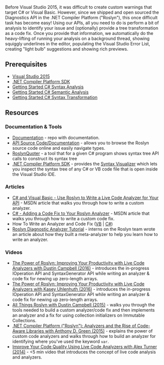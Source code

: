 Before Visual Studio 2015, it was difficult to create custom warnings that target C# or Visual Basic. However, since we shipped and open sourced the Diagnostics API in the .NET Compiler Platform ("Roslyn"), this once difficult task has become easy! Using our APIs, all you need to do is perform a bit of analysis to identify your issue and (optionally) provide a tree transformation as a code fix. Once you provide that information, we automatically do the heavy-lifting of running your analysis on a background thread, showing squiggly underlines in the editor, populating the Visual Studio Error List, creating "light bulb" suggestions and showing rich previews.

## Prerequisites
* [Visual Studio 2015](https://www.visualstudio.com/downloads)
* [.NET Compiler Platform SDK](https://aka.ms/roslynsdktemplates)
* [Getting Started C# Syntax Analysis](https://github.com/dotnet/roslyn/blob/master/docs/wiki/Getting-Started-C%23-Syntax-Analysis.md)
* [Getting Started C# Semantic Analysis](https://github.com/dotnet/roslyn/blob/master/docs/wiki/Getting-Started-C%23-Semantic-Analysis.md)
* [Getting Started C# Syntax Transformation](https://github.com/dotnet/roslyn/blob/master/docs/wiki/Getting-Started-C%23-Syntax-Transformation.md)

## Resources

### Documentation & Tools
* [Documentation](https://github.com/dotnet/roslyn/tree/master/docs/analyzers) - repo with documentation.
* [API Source Code/Documentation](http://source.roslyn.io/) - allows you to browse the Roslyn source code online and easily navigate types.
* [RoslynQuoter](http://roslynquoter.azurewebsites.net/) - a tool that for a given C# program shows syntax tree API calls to construct its syntax tree
* [.NET Compiler Platform SDK](https://aka.ms/roslynsdktemplates) - provides the [Syntax Visualizer](https://github.com/dotnet/roslyn/blob/master/docs/wiki/Syntax%20Visualizer.md) which lets you inspect the syntax tree of any C# or VB code file that is open inside the Visual Studio IDE.

### Articles
* [C# and Visual Basic - Use Roslyn to Write a Live Code Analyzer for Your API](https://msdn.microsoft.com/en-us/magazine/dn879356.aspx?f=255&MSPPError=-2147217396) - MSDN article that walks you through how to write a custom analyzer.
* [C# - Adding a Code Fix to Your Roslyn Analyzer](https://msdn.microsoft.com/magazine/dn904670.aspx) - MSDN article that walks you through how to write a custom code fix.
* How To Write an Analyzer and Code Fix ([VB](https://github.com/dotnet/roslyn/blob/master/docs/wiki/How-To-Write-a-Visual-Basic-Analyzer-and-Code-Fix.md) | [C#](https://github.com/dotnet/roslyn/blob/master/docs/wiki/How-To-Write-a-C%23-Analyzer-and-Code-Fix.md))
* [Roslyn Diagnostic Analyzer Tutorial](https://blogs.msdn.microsoft.com/dotnet/2015/09/15/our-summer-internship-on-the-net-team/) - interns on the Roslyn team wrote an article about how they built a meta-analyzer to help you learn how to write an analyzer.

### Videos
* [The Power of Roslyn: Improving Your Productivity with Live Code Analyzers with Dustin Campbell (2016)](https://channel9.msdn.com/Events/dotnetConf/2016/The-Power-of-Roslyn-Improving-Your-Productivity-with-Live-Code-Analyzers) - introduces the in-progress IOperation API and SyntaxGenerator API while writing an analyzer & code fix for newing up zero-length arrays.
* [The Power of Roslyn: Improving Your Productivity with Live Code Analyzers with Kasey Uhlenhuth (2016)](https://www.youtube.com/watch?v=zxAKyiQ1XiM&index=36&list=PLM75ZaNQS_Fb7I6E9MDnMgwW1GGZIijf_) - introduces the in-progress IOperation API and SyntaxGenerator API while writing an analyzer & code fix for newing up zero-length arrays.
* [All Things Roslyn with Dustin Campbell (2015)](https://channel9.msdn.com/Events/FutureDecoded/Future-Decoded-2015-UK/22) - walks you through the tools needed to build a custom analyzer/code fix and then implements an analyzer and a fix for using collection initializers on Immutable Collections.
* [.NET Compiler Platform ("Roslyn"): Analyzers and the Rise of Code-Aware Libraries with Anthony D. Green (2015)](https://channel9.msdn.com/Events/dotnetConf/2015/NET-Compiler-Platform-Roslyn-Analyzers-and-the-Rise-of-Code-Aware-Libraries) - explains the power of custom code analyzers and walks through how to build an analyzer for identifying where you've used the keyword `var`. 
* [Improve Your Code Quality Using Live Code Analyzers with Alex Turner (2014)](https://channel9.msdn.com/Events/Visual-Studio/Connect-event-2014/714) - <5 min video that introduces the concept of live code analysis and analyzers.
